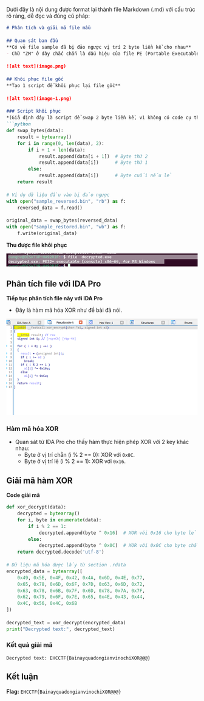 Dưới đây là nội dung được format lại thành file Markdown (.md) với cấu trúc rõ ràng, dễ đọc và đúng cú pháp:

```markdown
# Phân tích và giải mã file mẫu

## Quan sát ban đầu
**Có vẻ file sample đã bị đảo ngược vị trí 2 byte liền kề cho nhau**
- Chữ "ZM" ở đây chắc chắn là dấu hiệu của file PE (Portable Executable).

![alt text](image.png)

## Khôi phục file gốc
**Tạo 1 script để khôi phục lại file gốc**

![alt text](image-1.png)

### Script khôi phục
*(Giả định đây là script để swap 2 byte liền kề, vì không có code cụ thể trong input, tôi sẽ giả định một ví dụ Python):*
```python
def swap_bytes(data):
    result = bytearray()
    for i in range(0, len(data), 2):
        if i + 1 < len(data):
            result.append(data[i + 1])  # Byte thứ 2
            result.append(data[i])      # Byte thứ 1
        else:
            result.append(data[i])      # Byte cuối nếu lẻ
    return result

# Ví dụ dữ liệu đầu vào bị đảo ngược
with open("sample_reversed.bin", "rb") as f:
    reversed_data = f.read()

original_data = swap_bytes(reversed_data)
with open("sample_restored.bin", "wb") as f:
    f.write(original_data)
```

**Thu được file khôi phục**

![alt text](image-2.png)

## Phân tích file với IDA Pro
**Tiếp tục phân tích file này với IDA Pro**
- Đây là hàm mã hóa XOR như đề bài đã nói.

![alt text](image-3.png)

### Hàm mã hóa XOR
- Quan sát từ IDA Pro cho thấy hàm thực hiện phép XOR với 2 key khác nhau:
  - Byte ở vị trí chẵn (i % 2 == 0): XOR với `0x0C`.
  - Byte ở vị trí lẻ (i % 2 == 1): XOR với `0x16`.

## Giải mã hàm XOR
**Code giải mã**

```python
def xor_decrypt(data):
    decrypted = bytearray()
    for i, byte in enumerate(data):
        if i % 2 == 1:
            decrypted.append(byte ^ 0x16)  # XOR với 0x16 cho byte lẻ
        else:
            decrypted.append(byte ^ 0x0C)  # XOR với 0x0C cho byte chẵn
    return decrypted.decode('utf-8')

# Dữ liệu mã hóa được lấy từ section .rdata
encrypted_data = bytearray([
    0x49, 0x5E, 0x4F, 0x42, 0x4A, 0x6D, 0x4E, 0x77,
    0x65, 0x78, 0x6D, 0x6F, 0x7D, 0x63, 0x6D, 0x72,
    0x63, 0x78, 0x6B, 0x7F, 0x6D, 0x78, 0x7A, 0x7F,
    0x62, 0x79, 0x6F, 0x7E, 0x65, 0x4E, 0x43, 0x44,
    0x4C, 0x56, 0x4C, 0x6B
])

decrypted_text = xor_decrypt(encrypted_data)
print("Decrypted text:", decrypted_text)
```

### Kết quả giải mã
```
Decrypted text: EHCCTF{BainayquadongianvinochiXOR@@@}
```

## Kết luận
**Flag:** `EHCCTF{BainayquadongianvinochiXOR@@@}`

